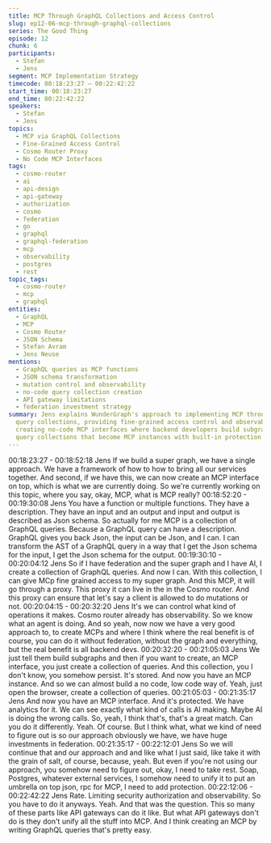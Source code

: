 ```yaml
---
title: MCP Through GraphQL Collections and Access Control
slug: ep12-06-mcp-through-graphql-collections
series: The Good Thing
episode: 12
chunk: 6
participants:
  - Stefan
  - Jens
segment: MCP Implementation Strategy
timecode: 00:18:23:27 – 00:22:42:22
start_time: 00:18:23:27
end_time: 00:22:42:22
speakers:
  - Stefan
  - Jens
topics:
  - MCP via GraphQL Collections
  - Fine-Grained Access Control
  - Cosmo Router Proxy
  - No Code MCP Interfaces
tags:
  - cosmo-router
  - ai
  - api-design
  - api-gateway
  - authorization
  - cosmo
  - federation
  - go
  - graphql
  - graphql-federation
  - mcp
  - observability
  - postgres
  - rest
topic_tags:
  - cosmo-router
  - mcp
  - graphql
entities:
  - GraphQL
  - MCP
  - Cosmo Router
  - JSON Schema
  - Stefan Avram
  - Jens Neuse
mentions:
  - GraphQL queries as MCP functions
  - JSON schema transformation
  - mutation control and observability
  - no-code query collection creation
  - API gateway limitations
  - federation investment strategy
summary: Jens explains WunderGraph's approach to implementing MCP through GraphQL
  query collections, providing fine-grained access control and observability. He describes
  creating no-code MCP interfaces where backend developers build subgraphs and create
  query collections that become MCP instances with built-in protection and analytics.
---
```


00:18:23:27 - 00:18:52:18
Jens
If we build a super graph, we have a single approach. We have a framework of how to how to
bring all our services together. And second, if we have this, we can now create an MCP
interface on top, which is what we are currently doing. So we're currently working on this topic,
where you say, okay, MCP, what is MCP really?
00:18:52:20 - 00:19:30:08
Jens
You have a function or multiple functions. They have a description. They have an input and an
output and input and output is described as Json schema. So actually for me MCP is a
collection of GraphQL queries. Because a GraphQL query can have a description. GraphQL
gives you back Json, the input can be Json, and I can. I can transform the AST of a GraphQL
query in a way that I get the Json schema for the input, I get the Json schema for the output.
00:19:30:10 - 00:20:04:12
Jens
So if I have federation and the super graph and I have AI, I create a collection of GraphQL
queries. And now I can. With this collection, I can give MCp fine grained access to my super
graph. And this MCP, it will go through a proxy. This proxy it can live in the in the Cosmo router.
And this proxy can ensure that let's say a client is allowed to do mutations or not.
00:20:04:15 - 00:20:32:20
Jens
It's we can control what kind of operations it makes. Cosmo router already has observability. So
we know what an agent is doing. And so yeah, now now we have a very good approach to, to
create MCPs and where I think where the real benefit is of course, you can do it without
federation, without the graph and everything, but the real benefit is all backend devs.
00:20:32:20 - 00:21:05:03
Jens
We just tell them build subgraphs and then if you want to create, an MCP interface, you just
create a collection of queries. And this collection, you I don't know, you somehow persist. It's
stored. And now you have an MCP instance. And so we can almost build a no code, low code
way of. Yeah, just open the browser, create a collection of queries.
00:21:05:03 - 00:21:35:17
Jens
And now you have an MCP interface. And it's protected. We have analytics for it. We can see
exactly what kind of calls is AI making. Maybe AI is doing the wrong calls. So, yeah, I think
that's, that's a great match. Can you do it differently. Yeah. Of course. But I think what, what we
kind of need to figure out is so our approach obviously we have, we have huge investments in
federation.
00:21:35:17 - 00:22:12:01
Jens
So we will continue that and our approach and and like what I just said, like take it with the grain
of salt, of course, because, yeah. But even if you're not using our approach, you somehow need
to figure out, okay, I need to take rest. Soap, Postgres, whatever external services, I somehow
need to unify it to put an umbrella on top json, rpc for MCP, I need to add protection.
00:22:12:06 - 00:22:42:22
Jens
Rate. Limiting security authorization and observability. So you have to do it anyways. Yeah. And
that was the question. This so many of these parts like API gateways can do it like. But what API
gateways don't do is they don't unify all the stuff into MCP. And I think creating an MCP by
writing GraphQL queries that's pretty easy.